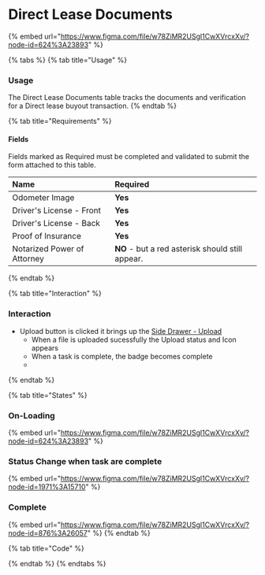 # Direct Lease Documents

{% embed url="https://www.figma.com/file/w78ZiMR2USgl1CwXVrcxXv/?node-id=624%3A23893" %}



{% tabs %}
{% tab title="Usage" %}
### Usage

The Direct Lease Documents table tracks the documents and verification for a Direct lease buyout transaction.
{% endtab %}

{% tab title="Requirements" %}
#### Fields

Fields marked as Required must be completed and validated to submit the form attached to this table.

| Name | Required |
| :--- | :--- |
| Odometer Image | **Yes** |
| Driver's License - Front | **Yes** |
| Driver's License - Back | **Yes** |
| Proof of Insurance | **Yes** |
| Notarized Power of Attorney | **NO** - but a red asterisk should still appear.  |
{% endtab %}

{% tab title="Interaction" %}
### Interaction

* Upload button is clicked it brings up the [Side Drawer - Upload](../../drawer/upload.md)
  * When a file is uploaded sucessfully the Upload status and Icon appears
  * When a task is complete, the badge becomes complete
  * 
{% endtab %}

{% tab title="States" %}
### On-Loading

{% embed url="https://www.figma.com/file/w78ZiMR2USgl1CwXVrcxXv/?node-id=624%3A23893" %}

### Status Change when task are complete

{% embed url="https://www.figma.com/file/w78ZiMR2USgl1CwXVrcxXv/?node-id=1971%3A15710" %}

### Complete

{% embed url="https://www.figma.com/file/w78ZiMR2USgl1CwXVrcxXv/?node-id=876%3A26057" %}
{% endtab %}

{% tab title="Code" %}

{% endtab %}
{% endtabs %}



